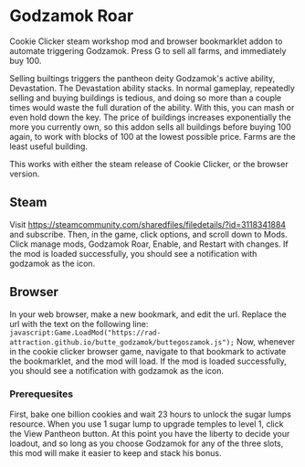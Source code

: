 # Godzamok Roar
Cookie Clicker steam workshop mod and browser bookmarklet addon to automate triggering Godzamok. Press G to sell all farms, and immediately buy 100. 

Selling builtings triggers the pantheon deity Godzamok's active ability, Devastation. The Devastation ability stacks. In normal gameplay, repeatedly selling and buying buildings is tedious, and doing so more than a couple times would waste the full duration of the ability. With this, you can mash or even hold down the key.
The price of buildings increases exponentially the more you currently own, so this addon sells all buildings before buying 100 again, to work with blocks of 100 at the lowest possible price. Farms are the least useful building.

This works with either the steam release of Cookie Clicker, or the browser version.

## Steam
Visit https://steamcommunity.com/sharedfiles/filedetails/?id=3118341884 and subscribe. Then, in the game, click options, and scroll down to Mods. Click manage mods, Godzamok Roar, Enable, and Restart with changes.
If the mod is loaded successfully, you should see a notification with godzamok as the icon.

## Browser
In your web browser, make a new bookmark, and edit the url. Replace the url with the text on the following line:
`javascript:Game.LoadMod("https://rad-attraction.github.io/butte_godzamok/buttegoszamok.js");`
Now, whenever in the cookie clicker browser game, navigate to that bookmark to activate the bookmarklet, and the mod will load.
If the mod is loaded successfully, you should see a notification with godzamok as the icon.

### Prerequesites
First, bake one billion cookies and wait 23 hours to unlock the sugar lumps resource. When you use 1 sugar lump to upgrade temples to level 1, click the View Pantheon button. At this point you have the liberty to decide your loadout, and so long as you choose Godzamok for any of the three slots, this mod will make it easier to keep and stack his bonus.
